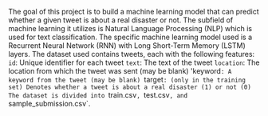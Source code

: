 The goal of this project is to build a machine learning model that can predict whether a given tweet is 
about a real disaster or not. The subfield of machine learning it utilizes is Natural Language Processing (NLP) 
which is used for text classification. The specific machine learning model used is a Recurrent Neural Network (RNN) 
with Long Short-Term Memory (LSTM) layers. 
The dataset used contains tweets, each with the following features:
`id`: Unique identifier for each tweet
`text`: The text of the tweet
`location`: The location from which the tweet was sent (may be blank)
'keyword`: A keyword from the tweet (may be blank)
`target`: (only in the training set) Denotes whether a tweet is about a real disaster (1) or not (0)
The dataset is divided into `train.csv`, `test.csv`, and `sample_submission.csv`.
